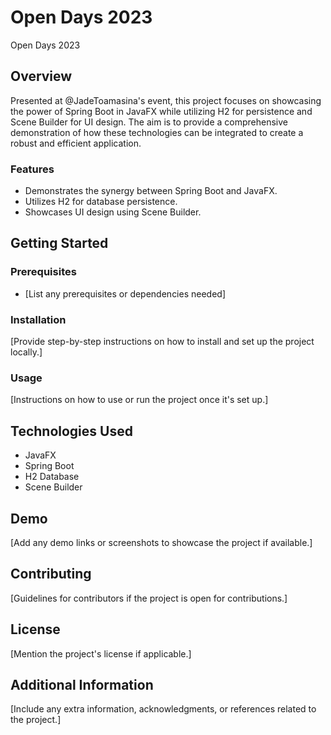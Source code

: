 # Open Days 2023

Open Days 2023

## Overview

Presented at @JadeToamasina's event, this project focuses on showcasing the power of Spring Boot in JavaFX while utilizing H2 for persistence and Scene Builder for UI design. The aim is to provide a comprehensive demonstration of how these technologies can be integrated to create a robust and efficient application.

### Features

- Demonstrates the synergy between Spring Boot and JavaFX.
- Utilizes H2 for database persistence.
- Showcases UI design using Scene Builder.

## Getting Started

### Prerequisites

- [List any prerequisites or dependencies needed]

### Installation

[Provide step-by-step instructions on how to install and set up the project locally.]

### Usage

[Instructions on how to use or run the project once it's set up.]

## Technologies Used

- JavaFX
- Spring Boot
- H2 Database
- Scene Builder

## Demo

[Add any demo links or screenshots to showcase the project if available.]

## Contributing

[Guidelines for contributors if the project is open for contributions.]

## License

[Mention the project's license if applicable.]

## Additional Information

[Include any extra information, acknowledgments, or references related to the project.]
